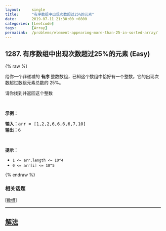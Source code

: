 ```yaml
---
layout:     single
title:      "有序数组中出现次数超过25%的元素"
date:       2019-07-11 21:30:00 +0800
categories: [Leetcode]
tags:       [Array]
permalink:  /problems/element-appearing-more-than-25-in-sorted-array/
---
```


## 1287. 有序数组中出现次数超过25%的元素 (Easy)

{% raw %}

<p>给你一个非递减的&nbsp;<strong>有序&nbsp;</strong>整数数组，已知这个数组中恰好有一个整数，它的出现次数超过数组元素总数的 25%。</p>

<p>请你找到并返回这个整数</p>

<p>&nbsp;</p>

<p><strong>示例：</strong></p>

<pre>
<strong>输入：</strong>arr = [1,2,2,6,6,6,6,7,10]
<strong>输出：</strong>6
</pre>

<p>&nbsp;</p>

<p><strong>提示：</strong></p>

<ul>
	<li><code>1 &lt;= arr.length &lt;= 10^4</code></li>
	<li><code>0 &lt;= arr[i] &lt;= 10^5</code></li>
</ul>

{% endraw %}

### 相关话题
  [[数组](https://github.com/openset/leetcode/tree/master/tag/array/README.md)]

---

## [解法](https://github.com/openset/leetcode/tree/master/problems/element-appearing-more-than-25-in-sorted-array)
